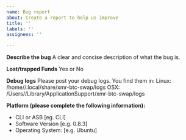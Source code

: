 ```yaml
---
name: Bug report
about: Create a report to help us improve
title: ''
labels: ''
assignees: ''

---
```


**Describe the bug**
A clear and concise description of what the bug is.

**Lost/trapped Funds**
Yes or No

**Debug logs**
Please post your debug logs. You find them in:
Linux: /home/<user>/.local/share/xmr-btc-swap/logs
OSX: /Users/<user>/Library/ApplicationSupport/xmr-btc-swap/logs

**Platform (please complete the following information):**

- CLI or ASB [eg. CLI]
- Software Version [e.g. 0.8.3]
- Operating System: [e.g. Ubuntu]
